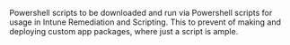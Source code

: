 Powershell scripts to be downloaded and run via Powershell scripts for usage in Intune Remediation and Scripting.
This to prevent of making and deploying custom app packages, where just a script is ample.
